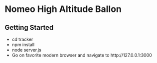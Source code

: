 # Nomeo High Altitude Ballon

<h2>Getting Started</h2>

<ul>
  <li> cd tracker </li>
  <li> npm install </li>
  <li> node server.js </li>
  <li> Go on favorite modern browser and navigate to http://127.0.0.1:3000 </li>
</ul>
